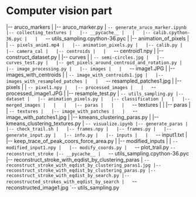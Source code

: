 # Computer vision part

|-- aruco_markers
|   |-- aruco_marker.py
|   `-- generate_aruco_marker.ipynb
|-- collecting_textures
|   |-- __pycache__
|   |   |-- calib.cpython-36.pyc
|   |   `-- utils_sampling.cpython-36.pyc
|   |-- animation_of_pixels
|   |   `-- pixels_anim1.mp4
|   |-- animation_pixels.py
|   |-- calib.py
|   |-- camera_cal
|   |-- centroids
|   |   `-- centroid1.npy
|   |-- construct_dataset.py
|   |-- curves
|   |   `-- semi-circles.jpg
|   |-- curves_test.py
|   |-- get_pixels_around_centroid_and_rotation.py
|   |-- image_processing.py
|   |-- images
|   |   `-- image1.JPG
|   |-- images_with_centroids
|   |   `-- image_with_centroids1.jpg
|   |-- images_with_resampled_patches
|   |   `-- resampled_patches1.jpg
|   |-- pixels
|   |   `-- pixel1.npy
|   |-- processed_images
|   |   `-- processed_image1.JPG
|   |-- resample_test.py
|   `-- utils_sampling.py
|-- dataset
|   |-- animation_pixels.py
|   |-- classification
|   |   |-- merged_images
|   |   |   |-- paras
|   |   |   `-- textures
|   |   |-- paras
|   |   `-- textures
|   |-- image_with_patches
|   |   `-- image_with_patches1.jpg
|   |-- kmeans_clustering_paras.py
|   |-- kmeans_clustering_textures.py
|   `-- visualize.ipynb
|-- generate_paras
|   |-- check_trail.sh
|   |-- frames.npy
|   |-- frames.py
|   |-- generate_input.py
|   |-- info.py
|   |-- inputs
|   |   `-- input1.txt
|   |-- keep_trace_of_peak_coors_force_area.py
|   |-- modified_inputs
|   |   `-- modified_input1.npy
|   |-- modify_coords.py
|   `-- plot_trail.py
`-- reconstruct_stroke
|-- __pycache__
|   `-- utils_sampling.cpython-36.pyc
|-- reconstruct_stroke_with_eqdist_by_clustering_paras
|   `-- reconstruct_stroke_with_eqdist_by_clustering_paras1.jpg
|-- reconstruct_stroke_with_eqdist_by_clustering_paras.py
|-- reconstruct_stroke_with_eqdist_by_search.py
|-- reconstructed_strokes_with_eqdist_by_search
|   `-- reconstructed_image1.jpg
`-- utils_sampling.py
